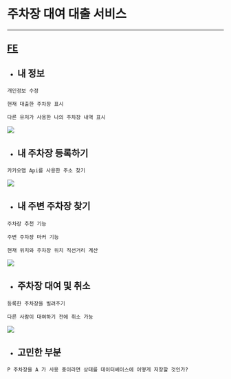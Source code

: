 # 주차장 대여 대출 서비스

<hr/>

## [FE](https://github.com/NYH0227/everyparking-frontend)

- ## 내 정보

```
개인정보 수정

현재 대출한 주차장 표시

다른 유저가 사용한 나의 주차장 내역 표시
```

![](dashboard.gif)

- ## 내 주차장 등록하기

```
카카오맵 Api를 사용한 주소 찾기
```

![](search.gif)

- ## 내 주변 주차장 찾기

```
주차장 추천 기능

주변 주차장 마커 기능

현재 위치와 주차장 위치 직선거리 계산
```

![](borrow.gif)

- ## 주차장 대여 및 취소

```
등록한 주차장을 빌려주기

다른 사람이 대여하기 전에 취소 가능
```

![](rent.gif)

- ## 고민한 부분

```
P 주차장을 A 가 사용 중이라면 상태를 데이터베이스에 어떻게 저장할 것인가?
```